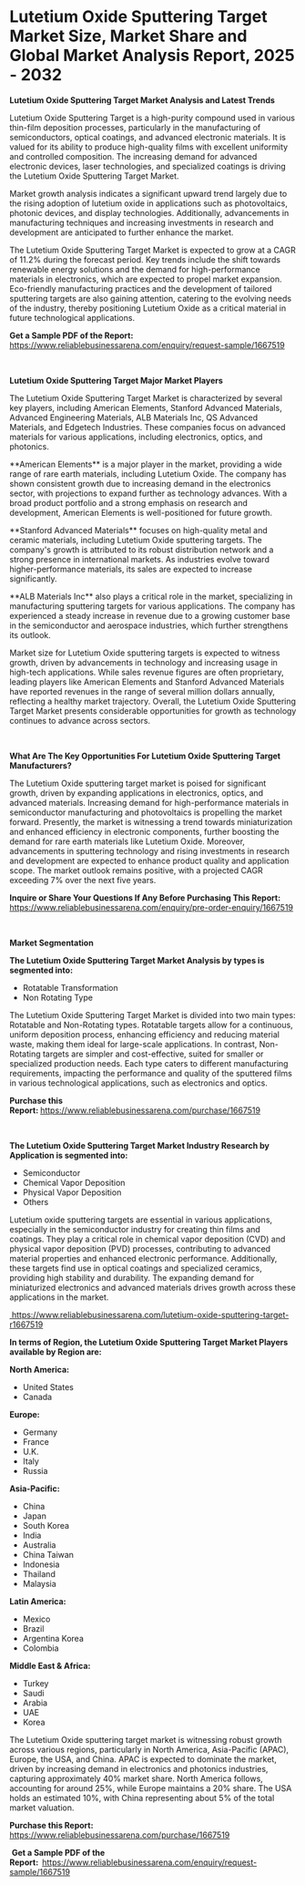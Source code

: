 <p><h1>Lutetium Oxide Sputtering Target Market Size, Market Share and Global Market Analysis Report, 2025 - 2032</h1></p><p><strong>Lutetium Oxide Sputtering Target Market Analysis and Latest Trends</strong></p>
<p><p>Lutetium Oxide Sputtering Target is a high-purity compound used in various thin-film deposition processes, particularly in the manufacturing of semiconductors, optical coatings, and advanced electronic materials. It is valued for its ability to produce high-quality films with excellent uniformity and controlled composition. The increasing demand for advanced electronic devices, laser technologies, and specialized coatings is driving the Lutetium Oxide Sputtering Target Market.</p><p>Market growth analysis indicates a significant upward trend largely due to the rising adoption of lutetium oxide in applications such as photovoltaics, photonic devices, and display technologies. Additionally, advancements in manufacturing techniques and increasing investments in research and development are anticipated to further enhance the market.</p><p>The Lutetium Oxide Sputtering Target Market is expected to grow at a CAGR of 11.2% during the forecast period. Key trends include the shift towards renewable energy solutions and the demand for high-performance materials in electronics, which are expected to propel market expansion. Eco-friendly manufacturing practices and the development of tailored sputtering targets are also gaining attention, catering to the evolving needs of the industry, thereby positioning Lutetium Oxide as a critical material in future technological applications.</p></p>
<p><strong>Get a Sample PDF of the Report:&nbsp;</strong> <a href="https://www.reliablebusinessarena.com/enquiry/request-sample/1667519?utm_campaign=3383&utm_medium=2&utm_source=Github&utm_content=ia&utm_term=18042025&utm_id=lutetium-oxide-sputtering-target">https://www.reliablebusinessarena.com/enquiry/request-sample/1667519</a></p>
<p>&nbsp;</p>
<p><strong>Lutetium Oxide Sputtering Target Major Market Players</strong></p>
<p><p>The Lutetium Oxide Sputtering Target Market is characterized by several key players, including American Elements, Stanford Advanced Materials, Advanced Engineering Materials, ALB Materials Inc, QS Advanced Materials, and Edgetech Industries. These companies focus on advanced materials for various applications, including electronics, optics, and photonics.</p><p>**American Elements** is a major player in the market, providing a wide range of rare earth materials, including Lutetium Oxide. The company has shown consistent growth due to increasing demand in the electronics sector, with projections to expand further as technology advances. With a broad product portfolio and a strong emphasis on research and development, American Elements is well-positioned for future growth.</p><p>**Stanford Advanced Materials** focuses on high-quality metal and ceramic materials, including Lutetium Oxide sputtering targets. The company's growth is attributed to its robust distribution network and a strong presence in international markets. As industries evolve toward higher-performance materials, its sales are expected to increase significantly.</p><p>**ALB Materials Inc** also plays a critical role in the market, specializing in manufacturing sputtering targets for various applications. The company has experienced a steady increase in revenue due to a growing customer base in the semiconductor and aerospace industries, which further strengthens its outlook.</p><p>Market size for Lutetium Oxide sputtering targets is expected to witness growth, driven by advancements in technology and increasing usage in high-tech applications. While sales revenue figures are often proprietary, leading players like American Elements and Stanford Advanced Materials have reported revenues in the range of several million dollars annually, reflecting a healthy market trajectory. Overall, the Lutetium Oxide Sputtering Target Market presents considerable opportunities for growth as technology continues to advance across sectors.</p></p>
<p>&nbsp;</p>
<p><strong>What Are The Key Opportunities For Lutetium Oxide Sputtering Target Manufacturers?</strong></p>
<p><p>The Lutetium Oxide sputtering target market is poised for significant growth, driven by expanding applications in electronics, optics, and advanced materials. Increasing demand for high-performance materials in semiconductor manufacturing and photovoltaics is propelling the market forward. Presently, the market is witnessing a trend towards miniaturization and enhanced efficiency in electronic components, further boosting the demand for rare earth materials like Lutetium Oxide. Moreover, advancements in sputtering technology and rising investments in research and development are expected to enhance product quality and application scope. The market outlook remains positive, with a projected CAGR exceeding 7% over the next five years.</p></p>
<p><strong>Inquire or Share Your Questions If Any Before Purchasing This Report:</strong> <a href="https://www.reliablebusinessarena.com/enquiry/pre-order-enquiry/1667519?utm_campaign=3383&utm_medium=2&utm_source=Github&utm_content=ia&utm_term=18042025&utm_id=lutetium-oxide-sputtering-target">https://www.reliablebusinessarena.com/enquiry/pre-order-enquiry/1667519</a></p>
<p>&nbsp;</p>
<p><strong>Market Segmentation</strong></p>
<p><strong>The Lutetium Oxide Sputtering Target Market Analysis by types is segmented into:</strong></p>
<p><ul><li>Rotatable Transformation</li><li>Non Rotating Type</li></ul></p>
<p><p>The Lutetium Oxide Sputtering Target Market is divided into two main types: Rotatable and Non-Rotating types. Rotatable targets allow for a continuous, uniform deposition process, enhancing efficiency and reducing material waste, making them ideal for large-scale applications. In contrast, Non-Rotating targets are simpler and cost-effective, suited for smaller or specialized production needs. Each type caters to different manufacturing requirements, impacting the performance and quality of the sputtered films in various technological applications, such as electronics and optics.</p></p>
<p><strong>Purchase this Report:&nbsp;</strong><a href="https://www.reliablebusinessarena.com/purchase/1667519?utm_campaign=3383&utm_medium=2&utm_source=Github&utm_content=ia&utm_term=18042025&utm_id=lutetium-oxide-sputtering-target">https://www.reliablebusinessarena.com/purchase/1667519</a></p>
<p>&nbsp;</p>
<p><strong>The Lutetium Oxide Sputtering Target Market Industry Research by Application is segmented into:</strong></p>
<p><ul><li>Semiconductor</li><li>Chemical Vapor Deposition</li><li>Physical Vapor Deposition</li><li>Others</li></ul></p>
<p><p>Lutetium oxide sputtering targets are essential in various applications, especially in the semiconductor industry for creating thin films and coatings. They play a critical role in chemical vapor deposition (CVD) and physical vapor deposition (PVD) processes, contributing to advanced material properties and enhanced electronic performance. Additionally, these targets find use in optical coatings and specialized ceramics, providing high stability and durability. The expanding demand for miniaturized electronics and advanced materials drives growth across these applications in the market.</p></p>
<p><a href="https://www.reliablebusinessarena.com/lutetium-oxide-sputtering-target-r1667519?utm_campaign=3383&utm_medium=2&utm_source=Github&utm_content=ia&utm_term=18042025&utm_id=lutetium-oxide-sputtering-target">&nbsp;https://www.reliablebusinessarena.com/lutetium-oxide-sputtering-target-r1667519</a></p>
<p><strong>In terms of Region, the Lutetium Oxide Sputtering Target Market Players available by Region are:</strong></p>
<p>
    <p> <strong> North America: </strong>
        <ul>
            <li>United States</li>
            <li>Canada</li>
        </ul>
        </p> 
    <p> <strong> Europe: </strong>
        <ul>
            <li>Germany</li>
            <li>France</li>
            <li>U.K.</li>
            <li>Italy</li>
            <li>Russia</li>
        </ul>
        </p> 
    <p> <strong> Asia-Pacific: </strong>
        <ul>
            <li>China</li>
            <li>Japan</li>
            <li>South Korea</li>
            <li>India</li>
            <li>Australia</li>
            <li>China Taiwan</li>
            <li>Indonesia</li>
            <li>Thailand</li>
            <li>Malaysia</li>
        </ul>
        </p> 
    <p> <strong> Latin America: </strong>
        <ul>
            <li>Mexico</li>
            <li>Brazil</li>
            <li>Argentina Korea</li>
            <li>Colombia</li>
        </ul>
        </p> 
    <p> <strong> Middle East & Africa: </strong>
        <ul>
            <li>Turkey</li>
            <li>Saudi</li>
            <li>Arabia</li>
            <li>UAE</li>
            <li>Korea</li>
        </ul>
    </p>
    </p>
<p><p>The Lutetium Oxide sputtering target market is witnessing robust growth across various regions, particularly in North America, Asia-Pacific (APAC), Europe, the USA, and China. APAC is expected to dominate the market, driven by increasing demand in electronics and photonics industries, capturing approximately 40% market share. North America follows, accounting for around 25%, while Europe maintains a 20% share. The USA holds an estimated 10%, with China representing about 5% of the total market valuation.</p></p>
<p><strong>Purchase this Report: </strong><a href="https://www.reliablebusinessarena.com/purchase/1667519?utm_campaign=3383&utm_medium=2&utm_source=Github&utm_content=ia&utm_term=18042025&utm_id=lutetium-oxide-sputtering-target">https://www.reliablebusinessarena.com/purchase/1667519</a></p>
<p>&nbsp;<strong>Get a Sample PDF of the Report:&nbsp;&nbsp;</strong><a href="https://www.reliablebusinessarena.com/enquiry/request-sample/1667519?utm_campaign=3383&utm_medium=2&utm_source=Github&utm_content=ia&utm_term=18042025&utm_id=lutetium-oxide-sputtering-target">https://www.reliablebusinessarena.com/enquiry/request-sample/1667519</a></p>
<p><strong></strong></p>
<p><p></p><p></p><p></p></p>